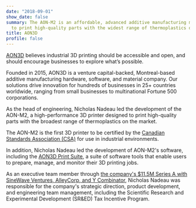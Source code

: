 ```yaml
---
date: "2018-09-01"
show_date: false
summary: The AON-M2 is an affordable, advanced additive manufacturing machine designed
  to print high-quality parts with the widest range of thermoplastics on the market.
title: AON3D
profile: false
---
```


[AON3D](https://www.aon3d.com) believes industrial 3D printing should be accessible and open, and should encourage businesses to explore what’s possible.

Founded in 2015, AON3D is a venture capital-backed, Montreal-based additive manufacturing hardware, software, and material company.
Our solutions drive innovation for hundreds of businesses in 25+ countries worldwide, ranging from small businesses to multinational Fortune 500 corporations.

As the head of engineering, Nicholas Nadeau led the development of the AON-M2, a high-performance 3D printer designed to print high-quality parts with the broadest range of thermoplastics on the market.

The AON-M2 is the first 3D printer to be certified by the [Canadian Standards Association (CSA)](https://www.aon3d.com/aon-m2-industrial-3d-printer/) for use in industrial environments.

In addition, Nicholas Nadeau led the development of AON-M2's software, including the [AON3D Print Suite](https://docs.aon3d.com/), a suite of software tools that enable users to prepare, manage, and monitor their 3D printing jobs.

As an executive team member through [the company's $11.5M Series A with SineWave Ventures, AlleyCorp, and Y Combinator](https://techcrunch.com/2021/09/02/3d-printing-startup-aon3d-closes-11-5m-series-a/), Nicholas Nadeau was responsible for the company's strategic direction, product development, and engineering team management, including the Scientific Research and Experimental Development (SR&ED) Tax Incentive Program.
